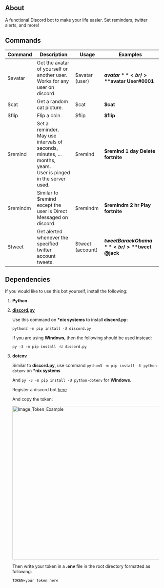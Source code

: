 ## About

A functional Discord bot to make your life easier. Set reminders, twitter alerts, and more!

## Commands

| Command  | Description                                                                                                            | Usage            | Examples                                     |
|----------|------------------------------------------------------------------------------------------------------------------------|------------------|----------------------------------------------|
| $avatar  | Get the avatar of yourself or another user.<br />Works for any user on discord.                                        | $avatar (user)   | **$avatar**<br />**$avatar User#0001**       |
| $cat     | Get a random cat picture.                                                                                              | $cat             | **$cat**                                     |
| $flip    | Flip a coin.                                                                                                           | $flip            | **$flip**                                    |
| $remind  | Set a reminder.<br />May use intervals of seconds, minutes, ... months, years.<br />User is pinged in the server used. | $remind          | **$remind 1 day Delete fortnite**            |
| $remindm | Similar to $remind except the user is Direct Messaged on discord.                                                      | $remindm         | **$remindm 2 hr Play fortnite**              |
| $tweet   | Get alerted whenever the specified twitter account tweets.                                                             | $tweet (account) | **$tweet BarackObama**<br />**$tweet @jack** |

## Dependencies

If you would like to use this bot yourself, install the following:

1. **Python**

2. **[discord.py](https://discordpy.readthedocs.io/en/stable/)**

    Use this command on **\*nix systems** to install **<span>discord.py</span>:**

    `python3 -m pip install -U discord.py`

    If you are using **Windows**, then the following should be used instead:

    `py -3 -m pip install -U discord.py`

3. **dotenv**

    Similar to **discord.py**, use command `python3 -m pip install -U python-dotenv` on **\*nix systems**

    And `py -3 -m pip install -U python-dotenv` for **Windows**.

    Register a discord bot [here](https://discordapp.com/developers/applications/me)

    And copy the token:

    <img src="https://www.freecodecamp.org/news/content/images/2021/06/image-122.png" alt="Image_Token_Example" width="500"/>

    Then write your token in a **.env** file in the root directory formatted as following:
    ```
    TOKEN=your token here
    ```
